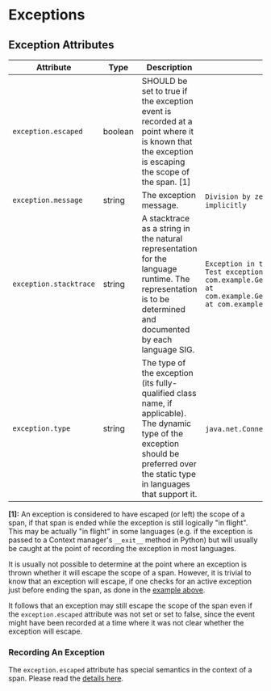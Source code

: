 <!--- Hugo front matter used to generate the website version of this page:
--->

# Exceptions

## Exception Attributes

<!-- semconv registry.exception(omit_requirement_level) -->
| Attribute  | Type | Description  | Examples  |
|---|---|---|---|
| `exception.escaped` | boolean | SHOULD be set to true if the exception event is recorded at a point where it is known that the exception is escaping the scope of the span. [1] |  |
| `exception.message` | string | The exception message. | `Division by zero`; `Can't convert 'int' object to str implicitly` |
| `exception.stacktrace` | string | A stacktrace as a string in the natural representation for the language runtime. The representation is to be determined and documented by each language SIG. | `Exception in thread "main" java.lang.RuntimeException: Test exception\n at com.example.GenerateTrace.methodB(GenerateTrace.java:13)\n at com.example.GenerateTrace.methodA(GenerateTrace.java:9)\n at com.example.GenerateTrace.main(GenerateTrace.java:5)` |
| `exception.type` | string | The type of the exception (its fully-qualified class name, if applicable). The dynamic type of the exception should be preferred over the static type in languages that support it. | `java.net.ConnectException`; `OSError` |

**[1]:** An exception is considered to have escaped (or left) the scope of a span,
if that span is ended while the exception is still logically "in flight".
This may be actually "in flight" in some languages (e.g. if the exception
is passed to a Context manager's `__exit__` method in Python) but will
usually be caught at the point of recording the exception in most languages.

It is usually not possible to determine at the point where an exception is thrown
whether it will escape the scope of a span.
However, it is trivial to know that an exception
will escape, if one checks for an active exception just before ending the span,
as done in the [example above](#recording-an-exception).

It follows that an exception may still escape the scope of the span
even if the `exception.escaped` attribute was not set or set to false,
since the event might have been recorded at a time where it was not
clear whether the exception will escape.
<!-- endsemconv -->

### Recording An Exception

The `exception.escaped` attribute has special semantics in the context of
a span. Please read the [details here](../exceptions/exceptions-spans.md#recording-an-exception).
